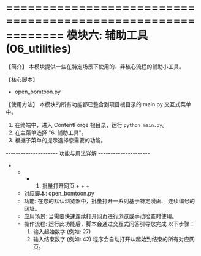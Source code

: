 ============================================================
              模块六: 辅助工具 (06_utilities)
============================================================

【简介】
  本模块提供一些在特定场景下使用的、非核心流程的辅助小工具。


【核心脚本】
  - open_bomtoon.py


【使用方法】
  本模块的所有功能都已整合到项目根目录的 main.py 交互式菜单中。

  1. 在终端中，进入 ContentForge 根目录，运行 `python main.py`。
  2. 在主菜单选择 "6. 辅助工具"。
  3. 根据子菜单的提示选择您需要的功能。


--------------------- 功能与用法详解 ---------------------

+ + + 1. 批量打开网页 + + +

  - 对应脚本: open_bomtoon.py
  - 功能: 在您的默认浏览器中，批量打开一系列基于特定漫画、
    连续编号的网址。
  - 应用场景: 当需要快速连续打开网页进行浏览或手动检查时使用。
  - 操作流程: 运行此功能后，脚本会通过交互式问答引导您完成
    以下步骤：
      1. 输入起始数字 (例如: 27)
      2. 输入结束数字 (例如: 42)
    程序会自动打开从起始到结束的所有对应网页。